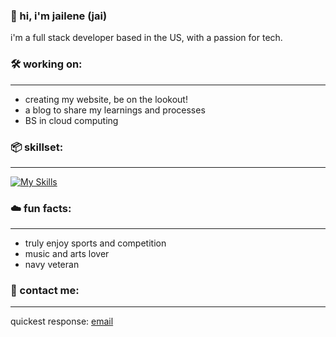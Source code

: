 ### 👋 hi, i'm jailene (jai) 

i'm a full stack developer based in the US, with a passion for tech.

### 🛠️ working on:
---
* creating my website, be on the lookout!
* a blog to share my learnings and processes
* BS in cloud computing

### 📦 skillset:
---
[![My Skills](https://skillicons.dev/icons?i=react,cs,js,py,dotnet,postgres,nodejs,postman,html,css,md,jquery,bootstrap)](https://skillicons.dev)

### ☁️ fun facts:
---
* truly enjoy sports and competition
* music and arts lover
* navy veteran

### 📲 contact me:
---
quickest response: [email](mailto:jailenefkelly@gmail.com)
